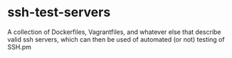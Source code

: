 # ssh-test-servers
A collection of Dockerfiles, Vagrantfiles, and whatever else that describe valid ssh servers, which can then be used of automated (or not) testing of SSH.pm

